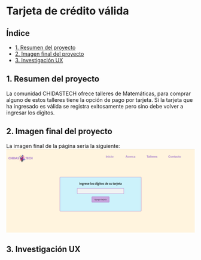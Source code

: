 # Tarjeta de crédito válida

## Índice

* [1. Resumen del proyecto](#1-resumen-del-proyecto)
* [2. Imagen final del proyecto](#2-imagen-final-del-proyecto)
* [3. Investigación UX](#4-investigación-ux)

## 1. Resumen del proyecto
La comunidad CHIDASTECH ofrece talleres de Matemáticas, para comprar alguno de estos talleres tiene la opción de pago por tarjeta. Si la tarjeta que ha ingresado es válida se registra exitosamente pero sino debe volver a ingresar los dígitos.
## 2. Imagen final del proyecto
La imagen final de la página sería la siguiente: 
![imagen final de la página](https://github.com/AnaCi98/CDMX012-card-validation/blob/main/Imagen%20final.png)
## 3. Investigación UX
